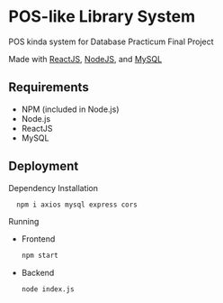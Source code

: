 # **POS-like Library System**

POS kinda system for Database Practicum Final Project

Made with [ReactJS](https://reactjs.org), [NodeJS](https://nodejs.org), and [MySQL](https://mysql.com)




## Requirements

- NPM (included in Node.js)
- Node.js
- ReactJS
- MySQL

## Deployment

Dependency Installation
```bash
  npm i axios mysql express cors
```
Running
- Frontend
    ```bash
  npm start
    ```
- Backend
    ```bash
  node index.js
    ```
